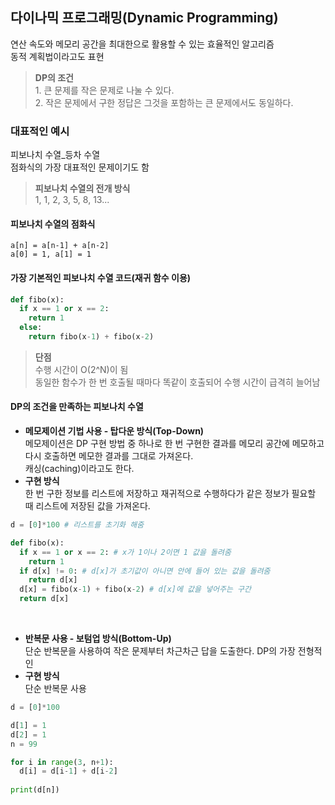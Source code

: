 ## 다이나믹 프로그래밍(Dynamic Programming)
연산 속도와 메모리 공간을 최대한으로 활용할 수 있는 효율적인 알고리즘
<br>
동적 계획법이라고도 표현<br>
> __DP의 조건__ <br> 1. 큰 문제를 작은 문제로 나눌 수 있다. <br> 2. 작은 문제에서 구한 정답은 그것을 포함하는 큰 문제에서도 동일하다.

### 대표적인 예시
피보나치 수열_등차 수열<br>
점화식의 가장 대표적인 문제이기도 함<br>
> __피보나치 수열의 전개 방식__ <br> 1, 1, 2, 3, 5, 8, 13...
#### 피보나치 수열의 점화식
```
a[n] = a[n-1] + a[n-2]
a[0] = 1, a[1] = 1
```

#### 가장 기본적인 피보나치 수열 코드(재귀 함수 이용)
```python
def fibo(x):
  if x == 1 or x == 2:
    return 1
  else:
    return fibo(x-1) + fibo(x-2)
```

> __단점__ <br> 수행 시간이 O(2^N)이 됨 <br> 동일한 함수가 한 번 호출될 때마다 똑같이 호출되어 수행 시간이 급격히 늘어남<br>

#### DP의 조건을 만족하는 피보나치 수열
 * __메모제이션 기법 사용 - 탑다운 방식(Top-Down)__<br>메모제이션은 DP 구현 방법 중 하나로 한 번 구현한 결과를 메모리 공간에 메모하고 다시 호출하면 메모한 결과를 그대로 가져온다.<br>캐싱(caching)이라고도 한다.
 * __구현 방식__ <br> 한 번 구한 정보를 리스트에 저장하고 재귀적으로 수행하다가 같은 정보가 필요할 때 리스트에 저장된 값을 가져온다.
```python
d = [0]*100 # 리스트를 초기화 해줌

def fibo(x):
  if x == 1 or x == 2: # x가 1이나 2이면 1 값을 돌려줌
    return 1
  if d[x] != 0: # d[x]가 초기값이 아니면 안에 들어 있는 값을 돌려줌
    return d[x]
  d[x] = fibo(x-1) + fibo(x-2) # d[x]에 값을 넣어주는 구간
  return d[x]
```
<br>

 * __반복문 사용 - 보텀업 방식(Bottom-Up)__<br>단순 반복문을 사용하여 작은 문제부터 차근차근 답을 도출한다. DP의 가장 전형적인 
 * __구현 방식__ <br> 단순 반복문 사용
```python
d = [0]*100

d[1] = 1
d[2] = 1
n = 99

for i in range(3, n+1):
  d[i] = d[i-1] + d[i-2]
 
print(d[n])
```
